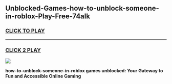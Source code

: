 
## Unblocked-Games-how-to-unblock-someone-in-roblox-Play-Free-74alk
<h3>
<a href="https://premium76.site?title=how-to-unblock-someone-in-roblox&ref=18A1">CLICK TO PLAY</a></h3>
<hr>

<h3>
<a href="https://premium76.site?title=how-to-unblock-someone-in-roblox&ref=18A1">CLICK 2 PLAY</a>
  
</h3>

<a href="https://premium76.site?title=how-to-unblock-someone-in-roblox&ref=18A1"><img src="https://clearcache.store/games.png"></a>


**how-to-unblock-someone-in-roblox games unblocked: Your Gateway to Fun and Accessible Online Gaming**
